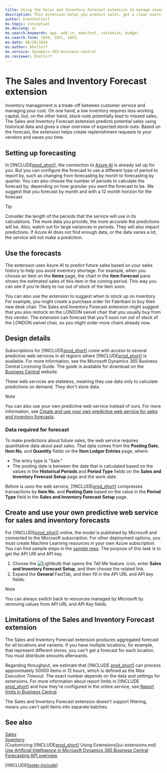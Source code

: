 ```yaml
---
title: Using the Sales and Inventory Forecast extension to manage inventory
description: This extension helps you predict sales, get a clear overview of expected stock-outs, and even helps you create replenishment requests to vendors.
author: brentholtorf
ms.topic: conceptual
ms.devlang: al
ms.search.keywords: app, add-in, manifest, customize, budget
ms.search.form: 1850, 1851, 1853, 
ms.date: 08/28/2024
ms.author: bholtorf
ms.service: dynamics-365-business-central
ms.reviewer: bholtorf
---
```


# The Sales and Inventory Forecast extension

Inventory management is a trade-off between customer service and managing your cost. On one hand, a low inventory requires less working capital, but, on the other hand, stock-outs potentially lead to missed sales. The Sales and Inventory Forecast extension predicts potential sales using historical data and gives a clear overview of expected stock-outs. Based on the forecast, the extension helps create replenishment requests to your vendors and saves you time.  

## Setting up forecasting

In [!INCLUDE[prod_short](includes/prod_short.md)], the connection to [Azure AI](https://azure.microsoft.com/overview/ai-platform/) is already set up for you. But you can configure the forecast to use a different type of period to report by, such as changing from forecasting by month to forecasting by quarter. You can also choose the number of periods to calculate the forecast by, depending on how granular you want the forecast to be. We suggest that you forecast by month and with a 12 month horizon for the forecast.

> [!TIP]  
> Consider the length of the periods that the service will use in its calculations. The more data you provide, the more accurate the predictions will be. Also, watch out for large variances in periods. They will also impact predictions. If Azure AI does not find enough data, or the data varies a lot, the service will not make a prediction.

## Use the forecasts

The extension uses Azure AI to predict future sales based on your sales history to help you avoid inventory shortage. For example, when you choose an item on the **Items** page, the chart in the **Item Forecast** pane shows the estimated sales of this item in the coming period. This way you can see if you're likely to run out of stock of the item soon.  

You can also use the extension to suggest when to stock up on inventory. For example, you might create a purchase order for Fabrikam to buy their new desk chair. The Sales and Inventory Forecast extension might suggest that you also restock on the LONDON swivel chair that you usually buy from this vendor. The extension can forecast that you'll soon run out of stock of the LONDON swivel chair, so you might order more chairs already now.  

## Design details

Subscriptions for [!INCLUDE[prod_short](includes/prod_short.md)] come with access to several predictive web services in all regions where [!INCLUDE[prod_short](includes/prod_short.md)] is available. For more information, see the Microsoft Dynamics 365 Business Central Licensing Guide. The guide is available for download on the [Business Central](https://dynamics.microsoft.com/en-us/business-central/overview/) website.

These web services are stateless, meaning they use data only to calculate predictions on demand. They don't store data.

> [!NOTE]  
> You can also use your own predictive web service instead of ours. For more information, see [Create and use your own predictive web service for sales and inventory forecasts](#AnchorText). 

### Data required for forecast

To make predictions about future sales, the web service requires quantitative data about past sales. That data comes from the **Posting Date**, **Item No**, and **Quantity** fields on the **Item Ledger Entries** page, where:

- The entry type is "Sale."
- The posting date is between the date that is calculated based on the values in the **Historical Periods** and **Period Type** fields on the **Sales and Inventory Forecast Setup** page and the work date.

Before is uses the web service, [!INCLUDE[prod_short](includes/prod_short.md)] compresses transactions by **Item No.** and **Posting Date** based on the value in the **Period Type** field in the **Sales and Inventory Forecast Setup** page.

## <a name="AnchorText"> </a>Create and use your own predictive web service for sales and inventory forecasts

For [!INCLUDE[prod_short](includes/prod_short.md)] online, the model is published by Microsoft and connected to the Microsoft subscription. For other deployment options, you must create Machine Learning resources in your own Azure subscription. You can find sample steps in the [sample repo](https://github.com/microsoft/BCTech/tree/master/samples/MachineLearning). The purpose of this task is to get the API URI and API key.

1. Choose the ![Lightbulb that opens the Tell Me feature.](media/ui-search/search_small.png "Tell me what you want to do") icon, enter **Sales and Inventory Forecast Setup**, and then choose the related link.  
2. Expand the **General** FastTab, and then fill in the API URL and API key fields.

> [!NOTE]
> You can always switch back to resources managed by Microsoft by removing values from API URL and API Key fields.  

## Limitations of the Sales and Inventory Forecast extension

The Sales and Inventory Forecast extension produces aggregated forecast for all locations and variants. If you have multiple locations, for example, that represent different stores, you can't get a forecast for each location. You must distribute amounts afterwards.

Regarding throughput, we estimate that [!INCLUDE [prod_short](includes/prod_short.md)] can process approximately 50000 items in 12 hours, which is defined as the *Max Execution Timeout*. The exact number depends on the data and settings for extensions. For more information about report limits in [!INCLUDE [prod_short](includes/prod_short.md)] and how they're configured in the online service, see [Report limits in Business Central](/dynamics365/business-central/dev-itpro/administration/operational-limits-online#Reports).

The Sales and Inventory Forecast extension doesn't support filtering, means you can't split items into separate batches.

## See also

[Sales](sales-manage-sales.md)  
[Inventory](inventory-manage-inventory.md)  
[Customizing [!INCLUDE[prod_short](includes/prod_short.md)] Using Extensions](ui-extensions.md)  
[Use Artificial Intelligence in Microsoft Dynamics 365 Business Central](/training/paths/use-artificial-intelligence/)  
[Forecasting API overview](/dynamics365/business-central/dev-itpro/developer/ml-forecasting-api-overview)

[!INCLUDE[footer-include](includes/footer-banner.md)]
